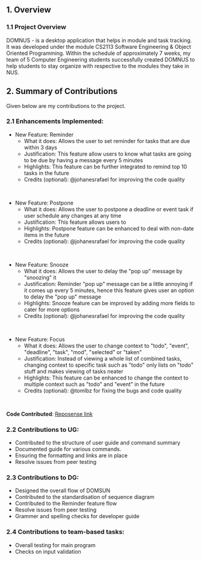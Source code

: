 ## 1. Overview
### 1.1 Project Overview 
DOMNUS - is a desktop application that helps in module and task tracking. It was developed under the module CS2113 Software Engineering & Object Oriented Programming. Within the schedule of approximately 7 weeks, my team of 5 Computer Engineering students successfully created DOMNUS to help students to stay organize with respective to the modules they take in NUS. 

## 2. Summary of Contributions
Given below are my contributions to the project. 

### 2.1 Enhancements Implemented: 

* New Feature: Reminder
	* What it does:
Allows the user to set reminder for tasks that are due within 3 days
	* Justification:
This feature allow users to know what tasks are going to be due by having a message every 5 minutes
	* Highlights:
This feature can be further integrated to remind top 10 tasks in the future
	* Credits (optional):
@johanesrafael for improving the code quality
<br>

* New Feature: Postpone
	* What it does:
Allows the user to postpone a deadline or event task if user schedule any changes at any time
	* Justification:
This feature allows users to 
	* Highlights:
Postpone feature can be enhanced to deal with non-date items in the future
	* Credits (optional):
@johanesrafael for improving the code quality 
<br>

* New Feature: Snooze
	* What it does:
Allows the user to delay the "pop up" message by "snoozing" it
	* Justification:
Reminder "pop up" message can be a little annoying if it comes up every 5 minutes, hence this feature gives user an option to delay the "pop up" message
	* Highlights:
Snooze feature can be improved by adding more fields to cater for more options
	* Credits (optional):
@johanesrafael for improving the code quality
<br>

* New Feature: Focus
	* What it does:
Allows the user to change context to "todo", "event", "deadline", "task", "mod", "selected" or "taken"
	* Justification:
Instead of viewing a whole list of combined tasks, changing context to specific task such as "todo" only lists on "todo" stuff and makes viewing of tasks neater
	* Highlights:
This feature can be enhanced to change the context to multiple context such as "todo" and "event" in the future
	* Credits (optional): 
@tomlbz for fixing the bugs and code quality
<br>

**Code Contributed**: [Reposense link](https://nus-cs2113-ay2021s1.github.io/tp-dashboard/#breakdown=true&search=&sort=groupTitle&sortWithin=title&since=2020-09-27&timeframe=commit&mergegroup=&groupSelect=groupByRepos&checkedFileTypes=docs~functional-code~test-code~other&tabOpen=true&tabType=authorship&zFR=false&tabAuthor=chuhann&tabRepo=AY2021S1-CS2113-T13-2%2Ftp%5Bmaster%5D&authorshipIsMergeGroup=false&authorshipFileTypes=docs~functional-code)

### 2.2 Contributions to UG:
* Contributed to the structure of user guide and command summary
* Documented guide for various commands.
* Ensuring the formatting and links are in place
* Resolve issues from peer testing

### 2.3 Contributions to DG:
* Designed the overall flow of DOMSUN
* Contributed to the standardisation of sequence diagram
* Contributed to the Reminder feature flow
* Resolve issues from peer testing
* Grammer and spelling checks for developer guide

### 2.4 Contributions to team-based tasks: 
* Overall testing for main program
* Checks on input validation
